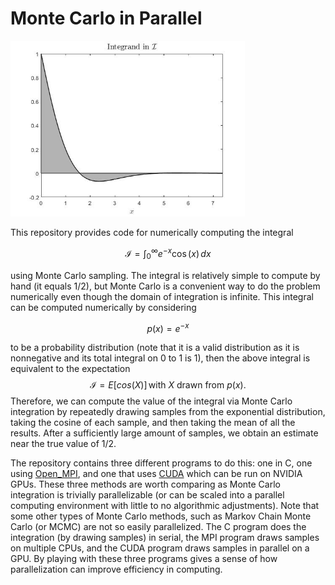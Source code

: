 # Monte Carlo in Parallel

<img src="https://github.com/natsan91/Monte_Carlo_in_Parallel/blob/master/Integrand.jpg" alt="Integrand" style="zoom:67%;" />

This repository provides code for numerically computing the integral 


$$
\mathcal{I} = \int_0^\infty e^{-x} \cos(x)\,dx
$$


using Monte Carlo sampling. The integral is relatively simple to compute by hand (it equals 1/2), but Monte Carlo is a convenient way to do the  problem numerically even though the domain of integration is infinite. This integral can be computed numerically by considering 


$$
p(x) = e^{-x}
$$


to be a probability distribution (note that it is a valid distribution as it is nonnegative and its
total integral on 0 to 1 is 1), then the above integral is equivalent to the expectation
$$
\mathcal{I} = E[cos(X)] \, \text{with } X \text{ drawn from }p(x).
$$
Therefore, we can compute the value of the integral via Monte Carlo integration by repeatedly drawing samples from the exponential distribution, taking the cosine of each sample, and then taking the mean of all the results. After a sufficiently large amount of samples, we obtain an estimate near the true value of 1/2.

The repository contains three different programs to do this: one in C, one using [Open_MPI](https://www.open-mpi.org/), and one that uses [CUDA](https://developer.nvidia.com/cuda-zone) which can be run on NVIDIA GPUs. These three methods are worth comparing as Monte Carlo integration is trivially parallelizable (or can be scaled into a parallel computing environment with little to no algorithmic adjustments). Note that some other types of Monte Carlo methods, such as Markov Chain Monte Carlo (or MCMC) are not so easily parallelized. The C program does the integration (by drawing samples) in serial, the MPI program draws samples on multiple CPUs, and the CUDA program draws samples in parallel on a GPU. By playing with these three programs gives a sense of how parallelization can improve efficiency in computing.